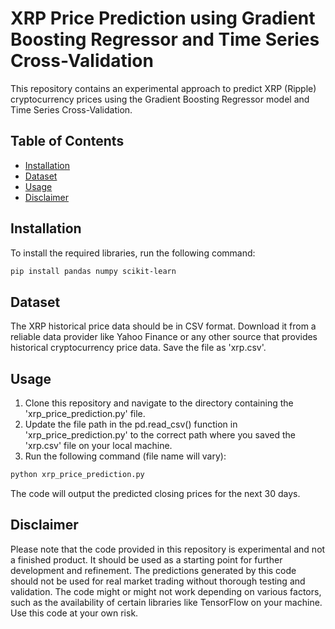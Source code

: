 # XRP Price Prediction using Gradient Boosting Regressor and Time Series Cross-Validation
This repository contains an experimental approach to predict XRP (Ripple) cryptocurrency prices using the Gradient Boosting Regressor model and Time Series Cross-Validation.

## Table of Contents

- [Installation](#installation)
- [Dataset](#dataset)
- [Usage](#usage)
- [Disclaimer](#disclaimer)

## Installation
To install the required libraries, run the following command:

```sh
pip install pandas numpy scikit-learn
```

## Dataset
The XRP historical price data should be in CSV format. Download it from a reliable data provider like Yahoo Finance or any other source that provides historical cryptocurrency price data. Save the file as 'xrp.csv'.

## Usage
1. Clone this repository and navigate to the directory containing the 'xrp_price_prediction.py' file.
2. Update the file path in the pd.read_csv() function in 'xrp_price_prediction.py' to the correct path where you saved the 'xrp.csv' file on your local machine.
3. Run the following command (file name will vary):

```sh
python xrp_price_prediction.py
```

The code will output the predicted closing prices for the next 30 days.

## Disclaimer
Please note that the code provided in this repository is experimental and not a finished product. It should be used as a starting point for further development and refinement. The predictions generated by this code should not be used for real market trading without thorough testing and validation. The code might or might not work depending on various factors, such as the availability of certain libraries like TensorFlow on your machine. Use this code at your own risk.

